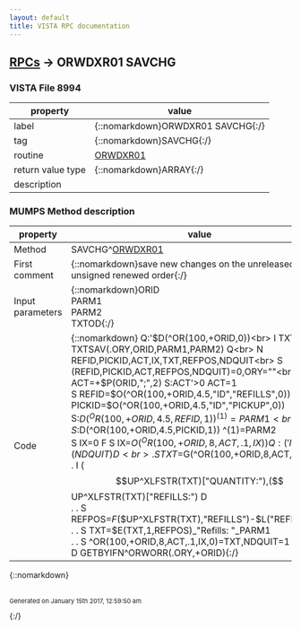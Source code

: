 ```yaml
---
layout: default
title: VISTA RPC documentation
---
```




## [RPCs](TableOfContent.md) &#8594; ORWDXR01 SAVCHG 



### VISTA File 8994 


 property | value 
--- | --- 
 label | {::nomarkdown}ORWDXR01 SAVCHG{:/}
 tag | {::nomarkdown}SAVCHG{:/}
 routine | [ORWDXR01](http://code.osehra.org/dox/Routine_ORWDXR01_source.html)
 return value type | {::nomarkdown}ARRAY{:/}
 description | 


### MUMPS Method description

 property | value 
 --- | --- 
 Method | SAVCHG^[ORWDXR01](http://code.osehra.org/dox/Routine_ORWDXR01_source.html)
 First comment | {::nomarkdown}save new changes on the unreleased unsigned renewed order{:/}
 Input parameters | {::nomarkdown}ORID<br>PARM1<br>PARM2<br>TXTOD{:/}
 Code | {::nomarkdown}  Q:'$D(^OR(100,+ORID,0))<br> I TXTOD D TXTSAV(.ORY,ORID,PARM1,PARM2) Q<br> N REFID,PICKID,ACT,IX,TXT,REFPOS,NDQUIT<br> S (REFID,PICKID,ACT,REFPOS,NDQUIT)=0,ORY=""<br> S ACT=+$P(ORID,";",2) S:ACT'>0 ACT=1<br> S REFID=$O(^OR(100,+ORID,4.5,"ID","REFILLS",0))<br> S PICKID=$O(^OR(100,+ORID,4.5,"ID","PICKUP",0))<br> S:$D(^OR(100,+ORID,4.5,REFID,1)) ^(1)=PARM1<br> S:$D(^OR(100,+ORID,4.5,PICKID,1)) ^(1)=PARM2<br> S IX=0 F  S IX=$O(^OR(100,+ORID,8,ACT,.1,IX)) Q:('IX)!(NDQUIT)  D<br> . S TXT=$G(^OR(100,+ORID,8,ACT,.1,IX,0))<br> . I ($$UP^XLFSTR(TXT)["QUANTITY:"),($$UP^XLFSTR(TXT)["REFILLS:") D<br> . . S REFPOS=$F($$UP^XLFSTR(TXT),"REFILLS")-$L("REFILLS")-1<br> . . S TXT=$E(TXT,1,REFPOS)_"Refills: "_PARM1<br> . . S ^OR(100,+ORID,8,ACT,.1,IX,0)=TXT,NDQUIT=1 Q<br> D GETBYIFN^ORWORR(.ORY,+ORID){:/}

{::nomarkdown} <br/><br/><p style="font-size: 11px">Generated on January 15th 2017, 12:59:50 am</p>{:/}